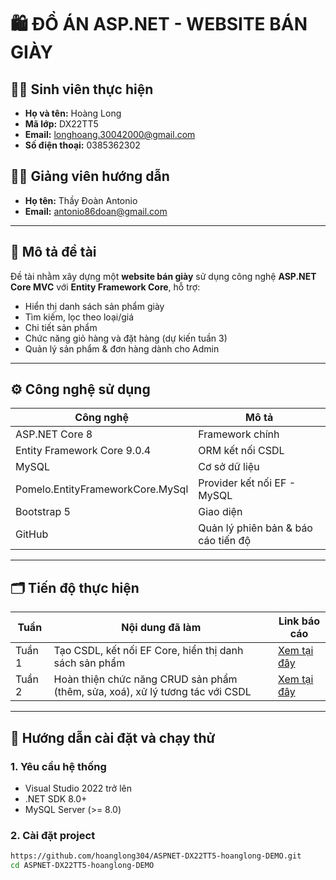 # 🛍️ ĐỒ ÁN ASP.NET - WEBSITE BÁN GIÀY

## 👩‍💻 Sinh viên thực hiện
- **Họ và tên:** Hoàng Long
- **Mã lớp:** DX22TT5  
- **Email:** longhoang.30042000@gmail.com
- **Số điện thoại:** 0385362302

## 👨‍🏫 Giảng viên hướng dẫn
- **Họ tên:** Thầy Đoàn Antonio  
- **Email:** antonio86doan@gmail.com

---

## 📌 Mô tả đề tài

Đề tài nhằm xây dựng một **website bán giày** sử dụng công nghệ **ASP.NET Core MVC** với **Entity Framework Core**, hỗ trợ:
- Hiển thị danh sách sản phẩm giày
- Tìm kiếm, lọc theo loại/giá
- Chi tiết sản phẩm
- Chức năng giỏ hàng và đặt hàng (dự kiến tuần 3)
- Quản lý sản phẩm & đơn hàng dành cho Admin

---

## ⚙️ Công nghệ sử dụng

| Công nghệ | Mô tả |
|----------|-------|
| ASP.NET Core 8 | Framework chính |
| Entity Framework Core 9.0.4 | ORM kết nối CSDL |
| MySQL | Cơ sở dữ liệu |
| Pomelo.EntityFrameworkCore.MySql | Provider kết nối EF - MySQL |
| Bootstrap 5 | Giao diện |
| GitHub | Quản lý phiên bản & báo cáo tiến độ |

---

## 🗂️ Tiến độ thực hiện

| Tuần | Nội dung đã làm | Link báo cáo |
|------|------------------|--------------|
| Tuần 1 | Tạo CSDL, kết nối EF Core, hiển thị danh sách sản phẩm | [Xem tại đây](progress-report/week01.txt)
| Tuần 2 | Hoàn thiện chức năng CRUD sản phẩm (thêm, sửa, xoá), xử lý tương tác với CSDL | [Xem tại đây](progress-report/week02.txt) 

---

## 🧪 Hướng dẫn cài đặt và chạy thử

### 1. Yêu cầu hệ thống
- Visual Studio 2022 trở lên
- .NET SDK 8.0+
- MySQL Server (>= 8.0)

### 2. Cài đặt project
```bash
https://github.com/hoanglong304/ASPNET-DX22TT5-hoanglong-DEMO.git
cd ASPNET-DX22TT5-hoanglong-DEMO
